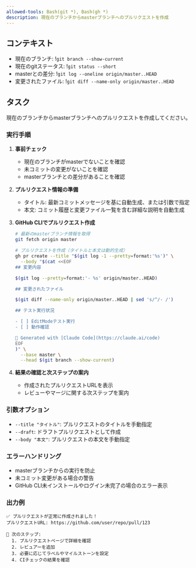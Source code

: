 ```yaml
---
allowed-tools: Bash(git *), Bash(gh *)
description: 現在のブランチからmasterブランチへのプルリクエストを作成
---
```


## コンテキスト

- 現在のブランチ: !`git branch --show-current`
- 現在のgitステータス: !`git status --short`
- masterとの差分: !`git log --oneline origin/master..HEAD`
- 変更されたファイル: !`git diff --name-only origin/master..HEAD`

## タスク

現在のブランチからmasterブランチへのプルリクエストを作成してください。

### 実行手順

1. **事前チェック**
   - 現在のブランチがmasterでないことを確認
   - 未コミットの変更がないことを確認
   - masterブランチとの差分があることを確認

2. **プルリクエスト情報の準備**
   - タイトル: 最新コミットメッセージを基に自動生成、または引数で指定
   - 本文: コミット履歴と変更ファイル一覧を含む詳細な説明を自動生成

3. **GitHub CLIでプルリクエスト作成**
   ```bash
   # 最新のmasterブランチ情報を取得
   git fetch origin master
   
   # プルリクエストを作成（タイトルと本文は動的生成）
   gh pr create --title "$(git log -1 --pretty=format:'%s')" \
     --body "$(cat <<EOF
   ## 変更内容
   
   $(git log --pretty=format:'- %s' origin/master..HEAD)
   
   ## 変更されたファイル
   
   $(git diff --name-only origin/master..HEAD | sed 's/^/- /')
   
   ## テスト実行状況
   
   - [ ] EditModeテスト実行
   - [ ] 動作確認
   
   🤖 Generated with [Claude Code](https://claude.ai/code)
   EOF
   )" \
     --base master \
     --head $(git branch --show-current)
   ```

4. **結果の確認と次ステップの案内**
   - 作成されたプルリクエストURLを表示
   - レビューやマージに関する次ステップを案内

### 引数オプション

- `--title "タイトル"`: プルリクエストのタイトルを手動指定
- `--draft`: ドラフトプルリクエストとして作成
- `--body "本文"`: プルリクエストの本文を手動指定

### エラーハンドリング

- masterブランチからの実行を防止
- 未コミット変更がある場合の警告
- GitHub CLI未インストールやログイン未完了の場合のエラー表示

### 出力例

```
✅ プルリクエストが正常に作成されました！
プルリクエストURL: https://github.com/user/repo/pull/123

📝 次のステップ:
  1. プルリクエストページで詳細を確認
  2. レビュアーを追加  
  3. 必要に応じてラベルやマイルストーンを設定
  4. CIチェックの結果を確認
```
